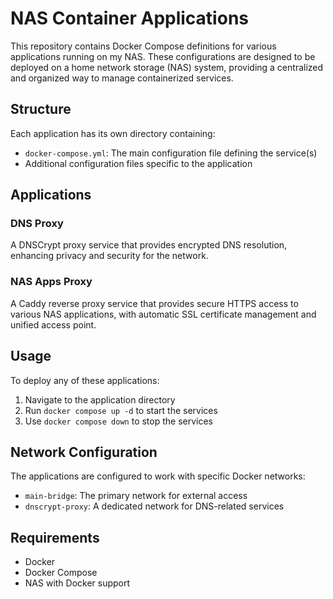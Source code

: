 # NAS Container Applications


This repository contains Docker Compose definitions for various applications running on my NAS. These configurations are designed to be deployed on a home network storage (NAS) system, providing a centralized and organized way to manage containerized services.

## Structure

Each application has its own directory containing:
- `docker-compose.yml`: The main configuration file defining the service(s)
- Additional configuration files specific to the application

## Applications

### DNS Proxy
A DNSCrypt proxy service that provides encrypted DNS resolution, enhancing privacy and security for the network.

### NAS Apps Proxy
A Caddy reverse proxy service that provides secure HTTPS access to various NAS applications, with automatic SSL certificate management and unified access point.

## Usage

To deploy any of these applications:

1. Navigate to the application directory
2. Run `docker compose up -d` to start the services
3. Use `docker compose down` to stop the services

## Network Configuration

The applications are configured to work with specific Docker networks:
- `main-bridge`: The primary network for external access
- `dnscrypt-proxy`: A dedicated network for DNS-related services

## Requirements

- Docker
- Docker Compose
- NAS with Docker support
